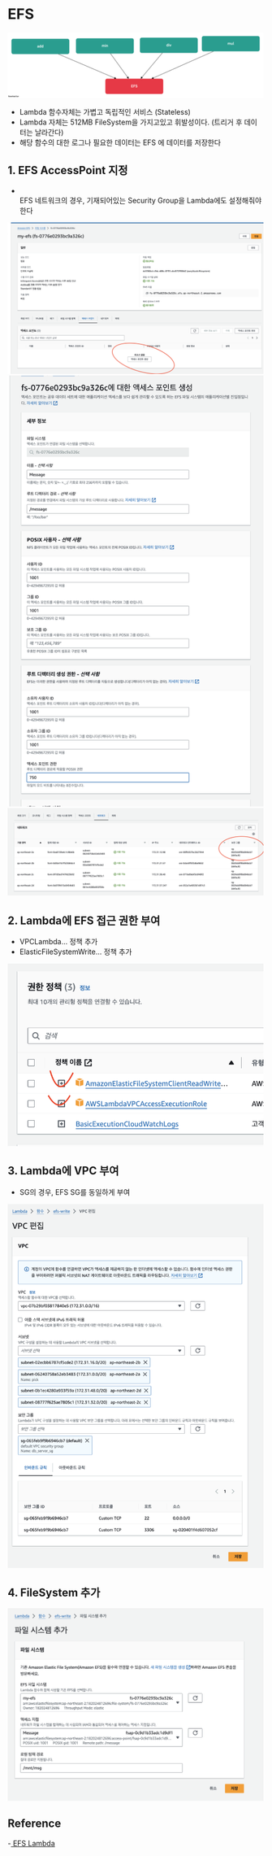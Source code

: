 # EFS

![efs-1](../public/efs-1.png)

- Lambda 함수자체는 가볍고 독립적인 서비스 (Stateless)
- Lambda 자체는 512MB FileSystem을 가지고있고 휘발성이다. (트리거 후 데이터는 날라간다)
- 해당 함수의 대한 로그나 필요한 데이터는 EFS 에 데이터를 저장한다

## 1. EFS AccessPoint 지정

- <br>EFS 네트워크의 경우, 기재되어있는 Security Group을 Lambda에도 설정해줘야 한다</br>

![efs-2](../public/efs-2.png)
![efs-3](../public/efs-3.png)
![efs-4](../public/efs-4.png)

## 2. Lambda에 EFS 접근 권한 부여

- VPCLambda... 정책 추가
- ElasticFileSystemWrite... 정책 추가

![efs-5](../public/efs-5.png)

## 3. Lambda에 VPC 부여

- SG의 경우, EFS SG를 동일하게 부여

![efs-6](../public/efs-6.png)

## 4. FileSystem 추가

![efs-7](../public/efs-7.png)

## Reference 
-<a href="https://aws.amazon.com/ko/blogs/korea/new-a-shared-file-system-for-your-lambda-functions/"> EFS Lambda </a>